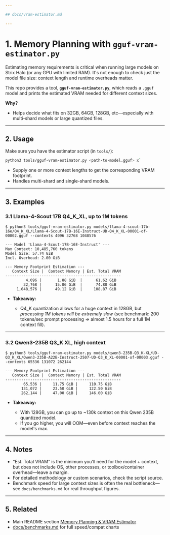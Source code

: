 ```yaml
---

## docs/vram-estimator.md

---
```


# 1. Memory Planning with `gguf-vram-estimator.py`

Estimating memory requirements is critical when running large models on Strix Halo (or any GPU with limited RAM). It's not enough to check just the model file size: context length and runtime overheads matter.

This repo provides a tool, **`gguf-vram-estimator.py`**, which reads a `.gguf` model and prints the estimated VRAM needed for different context sizes.

**Why?**

* Helps decide what fits on 32GB, 64GB, 128GB, etc—especially with multi-shard models or large quantized files.

---

## 2. Usage

Make sure you have the estimator script (in `tools/`):

```sh
python3 tools/gguf-vram-estimator.py <path-to-model.gguf> x`
```

* Supply one or more context lengths to get the corresponding VRAM footprint.
* Handles multi-shard and single-shard models.

---

## 3. Examples

### 3.1 Llama-4-Scout 17B Q4\_K\_XL, up to 1M tokens

```
$ python3 tools/gguf-vram-estimator.py models/llama-4-scout-17b-16e/Q4_K_XL/Llama-4-Scout-17B-16E-Instruct-UD-Q4_K_XL-00001-of-00002.gguf --contexts 4096 32768 1048576

--- Model 'Llama-4-Scout-17B-16E-Instruct' ---
Max Context: 10,485,760 tokens
Model Size: 57.74 GiB
Incl. Overhead: 2.00 GiB

--- Memory Footprint Estimation ---
   Context Size |  Context Memory | Est. Total VRAM
---------------------------------------------------
         4,096 |       1.88 GiB  |      61.62 GiB
        32,768 |      15.06 GiB  |      74.80 GiB
     1,048,576 |      49.12 GiB  |     108.87 GiB
```

* **Takeaway:**

  * Q4\_K quantization allows for a huge context in 128GB, but *processing 1M tokens will be extremely slow* (see benchmark: 200 tokens/sec prompt processing ⇒ almost 1.5 hours for a full 1M context fill).

---

### 3.2 Qwen3-235B Q3\_K XL, high context

```
$ python3 tools/gguf-vram-estimator.py models/qwen3-235B-Q3_K-XL/UD-Q3_K_XL/Qwen3-235B-A22B-Instruct-2507-UD-Q3_K_XL-00001-of-00003.gguf --contexts 65536 131072 262144

--- Memory Footprint Estimation ---
   Context Size |  Context Memory | Est. Total VRAM
---------------------------------------------------
        65,536 |     11.75 GiB |     110.75 GiB
       131,072 |     23.50 GiB |     122.50 GiB
       262,144 |     47.00 GiB |     146.00 GiB
```

* **Takeaway:**

  * With 128GB, you can go up to \~130k context on this Qwen 235B quantized model.
  * If you go higher, you will OOM—even before context reaches the model's max.

---

## 4. Notes

* “Est. Total VRAM” is the minimum you’ll need for the model + context, but does not include OS, other processes, or toolbox/container overhead—leave a margin.
* For detailed methodology or custom scenarios, check the script source.
* Benchmark speed for large context sizes is often the real bottleneck—see `docs/benchmarks.md` for real throughput figures.

---

## 5. Related

* Main README section [Memory Planning & VRAM Estimator](../Readme#4--memory-planning--vram-estimator)
* [docs/benchmarks.md](benchmarks.md) for full speed/compat charts
